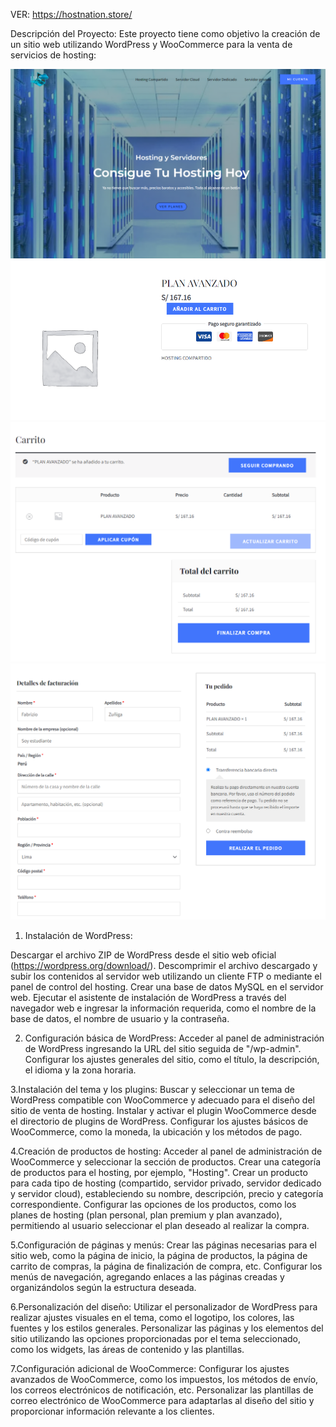 VER: https://hostnation.store/

Descripción del Proyecto:
Este proyecto tiene como objetivo la creación de un sitio web utilizando WordPress y WooCommerce para la venta de servicios de hosting:

![ERROR AL SUBIR LA IMAGEN](wordimg/foto1.png)
![ERROR AL SUBIR LA IMAGEN](wordimg/foto2.png)
![ERROR AL SUBIR LA IMAGEN](wordimg/foto3.png)
![ERROR AL SUBIR LA IMAGEN](wordimg/foto4.png)

1. Instalación de WordPress:

Descargar el archivo ZIP de WordPress desde el sitio web oficial (https://wordpress.org/download/).
Descomprimir el archivo descargado y subir los contenidos al servidor web utilizando un cliente FTP o mediante el panel de control del hosting.
Crear una base de datos MySQL en el servidor web.
Ejecutar el asistente de instalación de WordPress a través del navegador web e ingresar la información requerida, como el nombre de la base de datos, el nombre de usuario y la contraseña.

2. Configuración básica de WordPress:
Acceder al panel de administración de WordPress ingresando la URL del sitio seguida de "/wp-admin".
Configurar los ajustes generales del sitio, como el título, la descripción, el idioma y la zona horaria.

3.Instalación del tema y los plugins:
Buscar y seleccionar un tema de WordPress compatible con WooCommerce y adecuado para el diseño del sitio de venta de hosting.
Instalar y activar el plugin WooCommerce desde el directorio de plugins de WordPress.
Configurar los ajustes básicos de WooCommerce, como la moneda, la ubicación y los métodos de pago.

4.Creación de productos de hosting:
Acceder al panel de administración de WooCommerce y seleccionar la sección de productos.
Crear una categoría de productos para el hosting, por ejemplo, "Hosting".
Crear un producto para cada tipo de hosting (compartido, servidor privado, servidor dedicado y servidor cloud), estableciendo su nombre, descripción, precio y categoría correspondiente.
Configurar las opciones de los productos, como los planes de hosting (plan personal, plan premium y plan avanzado), permitiendo al usuario seleccionar el plan deseado al realizar la compra.

5.Configuración de páginas y menús:
Crear las páginas necesarias para el sitio web, como la página de inicio, la página de productos, la página de carrito de compras, la página de finalización de compra, etc.
Configurar los menús de navegación, agregando enlaces a las páginas creadas y organizándolos según la estructura deseada.

6.Personalización del diseño:
Utilizar el personalizador de WordPress para realizar ajustes visuales en el tema, como el logotipo, los colores, las fuentes y los estilos generales.
Personalizar las páginas y los elementos del sitio utilizando las opciones proporcionadas por el tema seleccionado, como los widgets, las áreas de contenido y las plantillas.

7.Configuración adicional de WooCommerce:
Configurar los ajustes avanzados de WooCommerce, como los impuestos, los métodos de envío, los correos electrónicos de notificación, etc.
Personalizar las plantillas de correo electrónico de WooCommerce para adaptarlas al diseño del sitio y proporcionar información relevante a los clientes.


